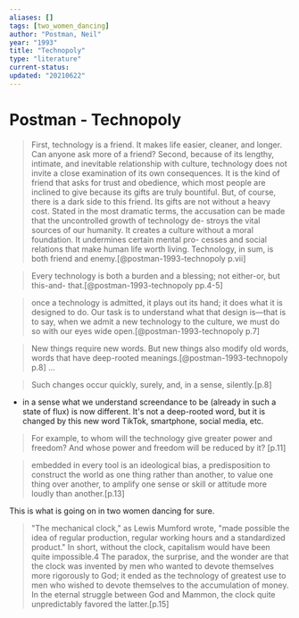 ```yaml
---
aliases: []
tags: [two_women_dancing]
author: "Postman, Neil"
year: "1993"
title: "Technopoly"
type: "literature"
current-status: 
updated: "20210622"
---
```


# Postman - Technopoly
 
> First, technology is a friend. It makes life easier, cleaner, and longer. Can anyone ask more of a friend? Second, because of its lengthy, intimate, and inevitable relationship with culture, technology does not invite a close examination of its own consequences. It is the kind of friend that asks for trust and obedience, which most people are inclined to give because its gifts are truly bountiful. But, of course, there is a dark side to this friend. Its gifts are not without a heavy cost. Stated in the most dramatic terms, the accusation can be made that the uncontrolled growth of technology de- stroys the vital sources of our humanity. It creates a culture without a moral foundation. It undermines certain mental pro- cesses and social relations that make human life worth living. Technology, in sum, is both friend and enemy.[@postman-1993-technopoly p.vii]

> Every technology is both a burden and a blessing; not either-or, but this-and- that.[@postman-1993-technopoly pp.4-5]

> once a technology is admitted, it plays out its hand; it does what it is designed to do. Our task is to understand what that design is—that is to say, when we admit a new technology to the culture, we must do so with our eyes wide open.[@postman-1993-technopoly p.7] 

> New things require new words. But new things also modify old words, words that have deep-rooted meanings.[@postman-1993-technopoly p.8]  ... 

>Such changes occur quickly, surely, and, in a sense, silently.[p.8]

- in a sense what we understand screendance to be (already in such a state of flux) is now different. It's not a deep-rooted word, but it is changed by this new word TikTok, smartphone, social media, etc. 

> For example, to whom will the technology give greater power and freedom? And whose power and freedom will be reduced by it? [p.11]

> embedded in every tool is an ideological bias, a predisposition to construct the world as one thing rather than another, to value one thing over another, to amplify one sense or skill or attitude more loudly than another.[p.13]

This is what is going on in two women dancing for sure. 

>"The mechanical clock," as Lewis Mumford wrote, "made possible the idea of regular production, regular working hours and a standardized product." In short, without the clock, capitalism would have been quite impossible.4 The paradox, the surprise, and the wonder are that the clock was invented by men who wanted to devote themselves more rigorously to God; it ended as the technology of greatest use to men who wished to devote themselves to the accumulation of money. In the eternal struggle between God and Mammon, the clock quite unpredictably favored the latter.[p.15]